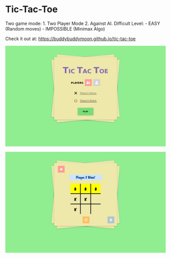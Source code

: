 # Tic-Tac-Toe


Two game mode:
    1. Two Player Mode
    2. Against AI. Difficult Level:
        - EASY (Random moves)
        - IMPOSSIBLE (Minimax Algo)
    


Check it out at: https://buddybuddymoon.github.io/tic-tac-toe

![What is this](screenshot1.png?raw=true "Screenshot")

![What is this](screenshot2.png?raw=true "Screenshot")